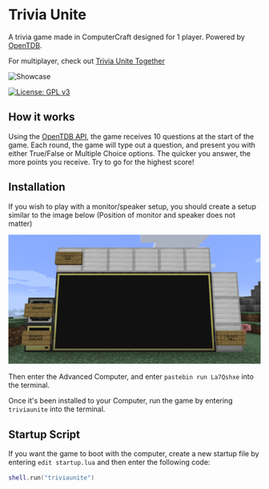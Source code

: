 # Trivia Unite
 A trivia game made in ComputerCraft designed for 1 player. Powered by [OpenTDB](https://opentdb.com/).
 
 For multiplayer, check out [Trivia Unite Together](https://github.com/cklidify/CCTriviaUniteTogether)
 
 ![Showcase](/screenshots/showcase.gif)
 
 [![License: GPL v3](https://img.shields.io/badge/License-GPLv3-blue.svg)](https://www.gnu.org/licenses/gpl-3.0)
 
## How it works
 Using the [OpenTDB API](https://opentdb.com/api_config.php), the game receives 10 questions at the start of the game.
 Each round, the game will type out a question, and present you with either True/False or Multiple Choice options.
 The quicker you answer, the more points you receive. Try to go for the highest score!

## Installation
 If you wish to play with a monitor/speaker setup, you should create a setup similar to the image below (Position of monitor and speaker does not matter)
 
 ![Guide](/screenshots/setup.png)
 
 Then enter the Advanced Computer, and enter `pastebin run La7Qshxe` into the terminal.
 
 Once it's been installed to your Computer, run the game by entering `triviaunite` into the terminal.
 
 ## Startup Script
 
 If you want the game to boot with the computer, create a new startup file by entering `edit startup.lua` and then enter the following code:
 
 ```lua
 shell.run("triviaunite")
 ```
